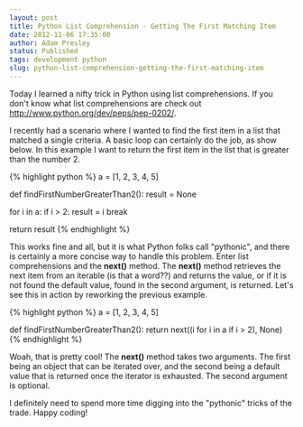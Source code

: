 ```yaml
---
layout: post
title: Python List Comprehension - Getting The First Matching Item
date: 2012-11-06 17:35:00
author: Adam Presley
status: Published
tags: development python
slug: python-list-comprehension-getting-the-first-matching-item
---
```

Today I learned a nifty trick in Python using list comprehensions. If
you don't know what list comprehensions are check out
<http://www.python.org/dev/peps/pep-0202/>.

I recently had a scenario where I wanted to find the first item in a
list that matched a single criteria. A basic loop can certainly do the
job, as show below. In this example I want to return the first item in
the list that is greater than the number 2.

{% highlight python %}
a = [1, 2, 3, 4, 5]

def findFirstNumberGreaterThan2():
   result = None

   for i in a:
      if i > 2:
         result = i
         break

   return result
{% endhighlight %}

This works fine and all, but it is what Python folks call "pythonic",
and there is certainly a more concise way to handle this problem. Enter
list comprehensions and the **next()** method. The **next()** method
retrieves the next item from an iterable (is that a word??) and returns
the value, or if it is not found the default value, found in the second
argument, is returned. Let's see this in action by reworking the
previous example.

{% highlight python %}
a = [1, 2, 3, 4, 5]

def findFirstNumberGreaterThan2():
   return next((i for i in a if i > 2), None)
{% endhighlight %}

Woah, that is pretty cool! The **next()** method takes two arguments.
The first being an object that can be iterated over, and the second
being a default value that is returned once the iterator is exhausted.
The second argument is optional.

I definitely need to spend more time digging into the "pythonic" tricks
of the trade. Happy coding!
